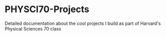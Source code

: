 # PHYSCI70-Projects
Detailed documentation about the cool projects I build as part of Harvard's Physical Sciences 70 class
